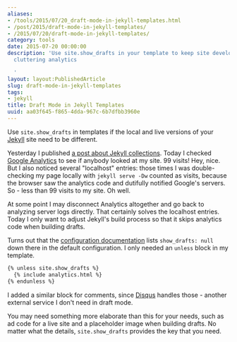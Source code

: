 ```yaml
---
aliases:
- /tools/2015/07/20_draft-mode-in-jekyll-templates.html
- /post/2015/draft-mode-in-jekyll-templates/
- /2015/07/20/draft-mode-in-jekyll-templates/
category: tools
date: 2015-07-20 00:00:00
description: 'Use site.show_drafts in your template to keep site development from
  cluttering analytics

  '
layout: layout:PublishedArticle
slug: draft-mode-in-jekyll-templates
tags:
- jekyll
title: Draft Mode in Jekyll Templates
uuid: aa03f645-f865-4dda-967c-6b7dfbb3960e
---
```


[Jekyll]:  http://jekyllrb.com

Use `site.show_drafts` in templates if the local and live versions of your [Jekyll][] site need to be different.

[a post about Jekyll collections]: /post/2015/07/making-a-jekyll-collection
[Google Analytics]: http://www.google.com/analytics/

Yesterday I published [a post about Jekyll collections][].  Today I checked [Google Analytics][] to see if
anybody looked at my site. 99 visits! Hey, nice. But I also noticed several "localhost" entries: those times I
was double-checking my page locally with `jekyll serve -Dw` counted as visits, because the browser saw
the analytics code and dutifully notified Google's servers. So - less than 99 visits to my site. Oh well.

At some point I may disconnect Analytics altogether and go back to analyzing server logs directly. That
certainly solves the localhost entries. Today I only want to adjust Jekyll's build process so that it
skips analytics code when building drafts.

[configuration documentation]: http://jekyllrb.com/docs/configuration/
Turns out that the [configuration documentation][] lists `show_drafts: null` down there in the default
configuration. I only needed an `unless` block in my template.

``` handlebars
{% unless site.show_drafts %}
  {% include analytics.html %}
{% endunless %}
```

[Disqus]: https://disqus.com/
I added a similar block for comments, since [Disqus][] handles those -  another external service I don't need
in draft mode.

You may need something more elaborate than this for your needs, such as  ad code for a live site and a
placeholder image when building drafts. No matter what the details, `site.show_drafts` provides the key that
you need.